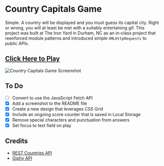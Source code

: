 # Country Capitals Game
Simple. A country will be displayed and you must guess its capital city. Right or wrong, you will at least be met with a suitably entertaining gif. This project was built at The Iron Yard in Durham, NC as an in-class project that reenforced module patterns and introduced simple `XMLHttpRequests` to public APIs.

## [Click Here to Play](https://yuschick.github.io/country-capitals-game/)

![Country Capitals Game Screenshot](https://www.github.com/yuschick/country-capitals-game/src/images/screenshot.jpg)

## To Do
- [ ] Convert to use the JavaScript Fetch API
- [x] Add a screenshot to the README file
- [x] Create a new design that leverages CSS Grid
- [x] Include an ongoing score counter that is saved in Local Storage
- [x] Remove special characters and punctuation from answers
- [x] Set focus to text field on play

## Credits

- [REST Countries API](http://restcountries.eu/)
- [Giphy API](https://github.com/Giphy/GiphyAPI)
